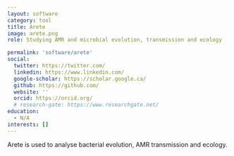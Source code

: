 ```yaml
---
layout: software
category: tool
title: Arete
image: arete.png
role: Studying AMR and microbial evolution, transmission and ecology

permalink: 'software/arete'
social:
  twitter: https://twitter.com/
  linkedin: https://www.linkedin.com/
  google-scholar: https://scholar.google.ca/
  github: https://github.com/
  website: ''
  orcid: https://orcid.org/
  # research-gate: https://www.researchgate.net/
education:
  - N/A
interests: []
---
```

Arete is used to analyse bacterial evolution, AMR transmission and ecology.
